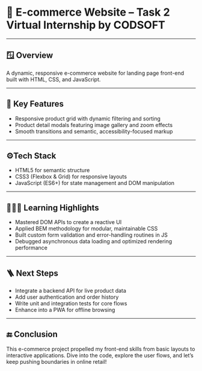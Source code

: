 # 🛒 E-commerce Website – Task 2 Virtual Internship by CODSOFT

---

## 🪟 Overview

A dynamic, responsive e-commerce website for landing page front-end built with HTML, CSS, and JavaScript.

---

## 🔑 Key Features

- Responsive product grid with dynamic filtering and sorting
- Product detail modals featuring image gallery and zoom effects
- Smooth transitions and semantic, accessibility-focused markup  
---

## ⚙️Tech Stack

- HTML5 for semantic structure  
- CSS3 (Flexbox & Grid) for responsive layouts  
- JavaScript (ES6+) for state management and DOM manipulation  

---

## 🧑🏻‍💻 Learning Highlights

- Mastered DOM APIs to create a reactive UI
- Applied BEM methodology for modular, maintainable CSS  
- Built custom form validation and error-handling routines in JS  
- Debugged asynchronous data loading and optimized rendering performance  

---

## 🪜 Next Steps

- Integrate a backend API for live product data  
- Add user authentication and order history  
- Write unit and integration tests for core flows  
- Enhance into a PWA for offline browsing  

---

## 🔚 Conclusion

This e-commerce project propelled my front-end skills from basic layouts to interactive applications. Dive into the code, explore the user flows, and let’s keep pushing boundaries in online retail!
